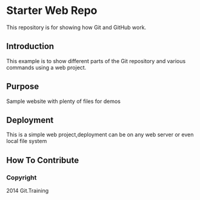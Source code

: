 # Starter Web Repo

This repository is for showing how Git and GitHub work.

## Introduction

This example is to show different parts of the Git repository and various commands using a web project.

## Purpose

Sample website with plenty of files for demos

## Deployment

This is a simple web project,deployment can be on any web server or even local file system

## How To Contribute

### Copyright

2014 Git.Training